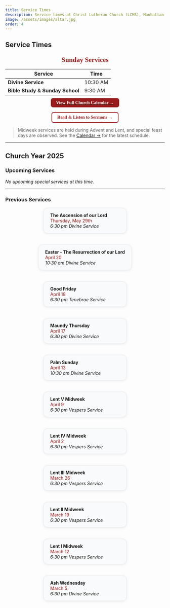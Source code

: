 ```yaml
---
title: Service Times
description: Service times at Christ Lutheran Church (LCMS), Manhattan, KS—Divine Service at 10:30 AM; Bible Study & Sunday School at 9:30 AM.
image: /assets/images/altar.jpg
order: 4
---
```


## Service Times

<div align="center">

### <span style="color:#991b1b; font-family: 'Cinzel', serif; font-size:1.3em;">Sunday Services</span>

| Service                        | Time        |
|--------------------------------|-------------|
| **Divine Service**             | 10:30 AM    |
| **Bible Study & Sunday School**| 9:30 AM     |

[<span style="background:#991b1b;color:#fff;padding:0.5em 1.2em;border-radius:0.5em;font-family:'Cinzel',serif;font-weight:bold;">View Full Church Calendar →</span>](/calendar/)

[<span style="background:#fff;color:#991b1b;padding:0.5em 1.2em;border-radius:0.5em;font-family:'Cinzel',serif;font-weight:bold;border:2px solid #991b1b;display:inline-block;margin-top:0.5em;">Read & Listen to Sermons →</span>](/sermons/)

</div>

> Midweek services are held during Advent and Lent, and special feast days are observed. See the [Calendar →](/calendar/) for the latest schedule.

---

## Church Year 2025

### Upcoming Services

*No upcoming special services at this time.*

---

### Previous Services

<div style="display: flex; flex-wrap: wrap; gap: 1.5em; justify-content: center;">

<div style="background:#f9fafb;border:1px solid #e5e7eb;border-radius:1em;padding:1em 1.5em;min-width:220px;max-width:320px;box-shadow:0 2px 8px #0001;margin-bottom:1em;">
<b>The Ascension of our Lord</b><br><span style="color:#991b1b;">Thursday, May 29th</span><br><i>6:30 pm Divine Service</i>
</div>
<div style="background:#f9fafb;border:1px solid #e5e7eb;border-radius:1em;padding:1em 1.5em;min-width:220px;max-width:320px;box-shadow:0 2px 8px #0001;margin-bottom:1em;">
<b>Easter - The Resurrection of our Lord</b><br><span style="color:#991b1b;">April 20</span><br><i>10:30 am Divine Service</i>
</div>
<div style="background:#f9fafb;border:1px solid #e5e7eb;border-radius:1em;padding:1em 1.5em;min-width:220px;max-width:320px;box-shadow:0 2px 8px #0001;margin-bottom:1em;">
<b>Good Friday</b><br><span style="color:#991b1b;">April 18</span><br><i>6:30 pm Tenebrae Service</i>
</div>
<div style="background:#f9fafb;border:1px solid #e5e7eb;border-radius:1em;padding:1em 1.5em;min-width:220px;max-width:320px;box-shadow:0 2px 8px #0001;margin-bottom:1em;">
<b>Maundy Thursday</b><br><span style="color:#991b1b;">April 17</span><br><i>6:30 pm Divine Service</i>
</div>
<div style="background:#f9fafb;border:1px solid #e5e7eb;border-radius:1em;padding:1em 1.5em;min-width:220px;max-width:320px;box-shadow:0 2px 8px #0001;margin-bottom:1em;">
<b>Palm Sunday</b><br><span style="color:#991b1b;">April 13</span><br><i>10:30 am Divine Service</i>
</div>
<div style="background:#f9fafb;border:1px solid #e5e7eb;border-radius:1em;padding:1em 1.5em;min-width:220px;max-width:320px;box-shadow:0 2px 8px #0001;margin-bottom:1em;">
<b>Lent V Midweek</b><br><span style="color:#991b1b;">April 9</span><br><i>6:30 pm Vespers Service</i>
</div>
<div style="background:#f9fafb;border:1px solid #e5e7eb;border-radius:1em;padding:1em 1.5em;min-width:220px;max-width:320px;box-shadow:0 2px 8px #0001;margin-bottom:1em;">
<b>Lent IV Midweek</b><br><span style="color:#991b1b;">April 2</span><br><i>6:30 pm Vespers Service</i>
</div>
<div style="background:#f9fafb;border:1px solid #e5e7eb;border-radius:1em;padding:1em 1.5em;min-width:220px;max-width:320px;box-shadow:0 2px 8px #0001;margin-bottom:1em;">
<b>Lent III Midweek</b><br><span style="color:#991b1b;">March 26</span><br><i>6:30 pm Vespers Service</i>
</div>
<div style="background:#f9fafb;border:1px solid #e5e7eb;border-radius:1em;padding:1em 1.5em;min-width:220px;max-width:320px;box-shadow:0 2px 8px #0001;margin-bottom:1em;">
<b>Lent II Midweek</b><br><span style="color:#991b1b;">March 19</span><br><i>6:30 pm Vespers Service</i>
</div>
<div style="background:#f9fafb;border:1px solid #e5e7eb;border-radius:1em;padding:1em 1.5em;min-width:220px;max-width:320px;box-shadow:0 2px 8px #0001;margin-bottom:1em;">
<b>Lent I Midweek</b><br><span style="color:#991b1b;">March 12</span><br><i>6:30 pm Vespers Service</i>
</div>
<div style="background:#f9fafb;border:1px solid #e5e7eb;border-radius:1em;padding:1em 1.5em;min-width:220px;max-width:320px;box-shadow:0 2px 8px #0001;margin-bottom:1em;">
<b>Ash Wednesday</b><br><span style="color:#991b1b;">March 5</span><br><i>6:30 pm Divine Service</i>
</div>

</div>
